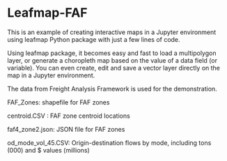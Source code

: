 # Leafmap-FAF

This is an example of creating interactive maps in a Jupyter environment using leafmap Python package with just a few lines of code. 

Using leafmap package, it becomes easy and fast to load a multipolygon layer, or generate a choropleth map based on the value of a data field (or variable). You can even create, edit and save a vector layer directly on the map in a Jupyter environment.

The data from Freight Analysis Framework is used for the demonstration. 

FAF_Zones: shapefile for FAF zones

centroid.CSV : FAF zone centroid locations

faf4_zone2.json: JSON file for FAF zones

od_mode_vol_45.CSV: Origin-destination flows by mode, including tons (000) and $ values (millions)
